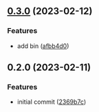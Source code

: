 ## [0.3.0](https://github.com/ToppleTheNun/delete-publishconfig-directory/compare/0.2.0...0.3.0) (2023-02-12)

### Features

- add bin ([afbb4d0](https://github.com/ToppleTheNun/delete-publishconfig-directory/commit/afbb4d0dffbc663d51daf958f589f78b7fd746b4))

## 0.2.0 (2023-02-11)

### Features

- initial commit ([2369b7c](https://github.com/ToppleTheNun/delete-publishconfig-directory/commit/2369b7cff3c8b575fac847e84e9e2d74bf0fa2ba))
